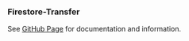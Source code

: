 ### Firestore-Transfer
See [GitHub Page](https://markrmessmore.github.io/firestore-transfer/) for documentation and information.
